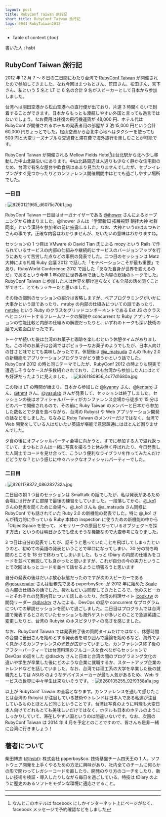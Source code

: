 ```yaml
---
layout: post
title: RubyConf Taiwan 旅行記
short_title: RubyConf Taiwan 旅行記
tags: 0041 RubyTaiwan2012
---
```



* Table of content
{:toc}


書いた人 : hsbt

## RubyConf Taiwan 旅行記

2012 年 12 月 7 〜 8 日の二日間にわたり台湾で [RubyConf Taiwan](http://rubyconf.tw/2012/) が開催されたので参加してきました。なお今回はまつもとさん、笹田さん、松田さん、宮下さん、私という 5 名と LT に 6 名の合計 9 名がスピーカーとして日本から参加しました。

台湾ヘは羽田空港から松山空港への直行便が出ており、片道 3 時間くらいで到着することができます。日本からもっとも渡航しやすい外国と言っても過言ではないでしょう。なお費用は往復の飛行機運賃が 48,000 円、ホテル代は RubyConf が開催されるホテルの発表者用の部屋が 3 泊 15,000 円という合計 60,000 円ちょっとでした。松山空港から台北中心地へはタクシーを使っても 500 円と大変リーズナブルな交通費と滞在費で海外旅行を楽しむことが可能です。

RubyConf Taiwan が開催される Mellow Fields Hotel[^1]は台北駅から北へ少し移動した中山北路沿いにあります。中山北路周辺は人通りも少なく静かな住宅街のため、台湾で有名な屋台や飲食店はあまり見当たりませんでしたが、セブンイレブンがすぐ見つかったりとカンファレンス開催期間中はとても過ごしやすい場所でした。

### 一日目
: ![8260121965_d6075c70b1.jpg]({{site.baseurl}}/images/0041-RubyTaiwan2012/8260121965_d6075c70b1.jpg)

RubyConf Taiwan 一日目はオーガナイザーである [@ihower](https://twitter.com/ihower) さんによるオープニングから始まりました。@ihower さんは「学習新知 拓展視野 朝拝大神 社群同楽」という漢詩を参加者の前に披露しました。なお、大神というのはまつもとさんの事です。正確な内容はわかりませんが、だいたいの意味はわかりますね。

セッションの 1 つ目は VMware の David Tian 氏による mozy という Rails で作られているサービスの内部の仕組みや継続的にサービスのバージョンアップを行うにあたって苦労した点などの事例の発表でした。二つ目のセッションは Matz 大神による札幌 Ruby 会議 2012 で話した「モチベーションこそが最も重要」であり、RubyWorld Conference 2012 で話した「あなた自身が世界を変えるのだ」であるという今年 1 年の間に世界各地で話した内容の総括のトークでした。RubyConf Taiwan に参加した人は世界を駆け巡らなくても全部の話を聞くことができて、とてもラッキーだと思いました。

その後の個別のセッションの紹介は省略しますが、ペアプログラミングがいかに大事かという話であったり、mruby の内部の仕組みについての話であったり、[netzke](http://netzke.org/) という Ruby のクラスをグリッドコンポーネントである Ext JS のクラスへとコンバートするフレームワークの解説や concurrent な Ruby アプリケーションの性能比較と内部の仕組みの解説だったりと、いずれのトークも深い技術の話で大変面白かったです。

トークが続いた後は台湾のお菓子と珈琲を楽しむという休憩タイムがありました。この時のお菓子は台湾ではポピュラーなお菓子のようでしたが、日本人向けの甘さと味でとても美味しかったです。休憩後は [@a_matsuda](https://twitter.com/a_matsuda) さんの Ruby 2.0 の新機能をアプリケーションプログラマがどう使うかという話でした。RubyConf 2012 の時と同じテーマでしたが、RubyConf 2012 の時よりも現実で遭遇しそうなケースが多数紹介されており、これも台湾から参加した人にはとても好評だったように見えました。
: ![8261180956_4c77d1680a.jpg]({{site.baseurl}}/images/0041-RubyTaiwan2012/8261180956_4c77d1680a.jpg)

この後は LT の時間が始まり、日本から参加した [@kyanny](https://twitter.com/kyanny) さん、[@kentaro](https://twitter.com/kentaro) さん、[@tnmt](https://twitter.com/tnmt) さん、[@yasulab](https://twitter.com/yasulab) さんが発表して、セッションは終了しました。セッションの後はオフィシャルパーティがカンファレンス会場から徒歩で 15 分ほどのバーで開催されるので、その前に Ruby Taiwan のメンバーと日本から参加した数名とで夕食を食べながら、台湾の Rubyist や Web アプリケーション開発の話などをしました。ちなみに Ruby Taiwan のメンバーだけではなく、台湾で Web 開発をしている人はだいたい英語が堪能で意思疎通にはほとんど困りませんでした。

夕食の後にオフィシャルパーティ会場に向かうと、すでに参加する人で溢れ返っていて、まつもとさんは一緒に写真を撮ろうと休み無く呼ばれたり、今日発表した人同士でコードを見せ合って、こういう便利なライブラリを作ってみたんだけどどうかな？という感じに中々ハックなオフィシャルパーティーでした。

### 二日目
: ![8261179372_086282732a.jpg]({{site.baseurl}}/images/0041-RubyTaiwan2012/8261179372_086282732a.jpg)

二日目の朝 1 つ目のセッションは Smalltalk の話でしたが、私は発表があるため会場には行かずに部屋で最後の練習をしていました。一段落してから、[@_ko1](https://twitter.com/_ko1) さんの発表を聞くために会場へ、@_ko1 さんも @a_matsuda さん同様に RubyConf でも話されていた Ruby 2.0 の新機能の発表でした。特に @_ko1 さんが精力的に作っている Ruby 本体の inspection に使うための新機能の中から「ObjectSpace を使って、メモリリークの原因となっているオブジェクトを探す方法」というのは明日からでも使えそうな機能なので大変参考になりました。

3 つ目は自分の発表でしたが、話そうと思っていたことを飛ばしてしまったというのと、初めての英語の発表ということで早口になってしまい、30 分の持ち時間のところを 18 分で終わってしまいました。もっと tDiary の内部の仕組みをコードを並べて解説しても良かったと思いますが、これが自分の今の実力ということで次回はもっとコードを並べて話せるように頑張ろうと思います

自分の発表の後はだいぶ放心状態だったのですが次のスピーカーである [@gosukenator](https://twitter.com/gosukenator) さんは勤務先である paperboy&amp;co. が 2012 年に始めた [Sqale](http://sqale.jp/) の内部の仕組みの話でした。疲れもだいぶ回復してきたところで、他のスピーカーとそれぞれの発表内容について話しあったり、台湾の料理サイト [icook.tw](http://icook.tw) の開発リーダー [@dlackty](https://twitter.com/dlackty) さんによる、DevOps の話や concurrent なプログラムについての解説セッションを聞いて過ごしました。二日目はプログラムでは台湾語で発表するとされていたセッションも海外ゲストが多いとのことで急遽英語に変更したりと、台湾の Rubyist のホスピタリティの高さを感じました。

なお、RubyConf Taiwan では発表終了後の質問タイムだけではなく、休憩時間の合間に笹田さんを始めとする発表者を取り囲んで議論を始めるなど、海外でよく見かけるカンファレンスの光景が広がっていました。カンファレンス終了後のアフターパーティーでは台湾料理のフルコースを食べながらセッションで DevOps の話をした @dlackty さんと日本と台湾の間のプログラミング文化の違いや学生が卒業した後にどのような企業に就職するか、スタートアップ企業のトレンドなどを話していました。なお、台湾では理工系の大学を卒業した後の就職先としては ASUS のようなデバイスメーカーが最も人気があるため、Web サービスの世界に中々学生は来ないそうです。
: ![8260105255_92f9358a1a.jpg]({{site.baseurl}}/images/0041-RubyTaiwan2012/8260105255_92f9358a1a.jpg)

以上が RubyConf Taiwan の全容となります。カンファレンスを通して感じたことは台湾の Rubyist が注目している技術やトレンドは日本人である私達が注目しているものとほとんど同じということです。台湾は写真のように料理も大変日本人向けでどれもとても美味しいだけではなく、ホテルも日本のホテルのようにしっかりしていて、滞在しやすい国というのは間違いないです。なお、次回の RubyConf Taiwan は 2014 年 4 月を予定とのことですので、皆さんも是非一緒に台湾に行きましょう！

## 著者について

柴田博志 ([@hsbt](https://twitter.com/hsbt)): 株式会社 paperboy&amp;co. 技術基盤チーム四天王の 1 人。ソフトウェア開発を上手くやるための方法に興味があり、社内全てのチームに何らかの形で関わってレガシーコードを直したり、開発のやり方のコーチをしたり、新しい技術を検証・導入したりしながら毎日を過ごしている。特技は tDiary のように歴史のあるソフトをモダンな環境に適応させること。

----

[^1]: なんとこのホテルは facebook にしかインターネット上にページがなく、facebook メッセージで予約確認などをしました

